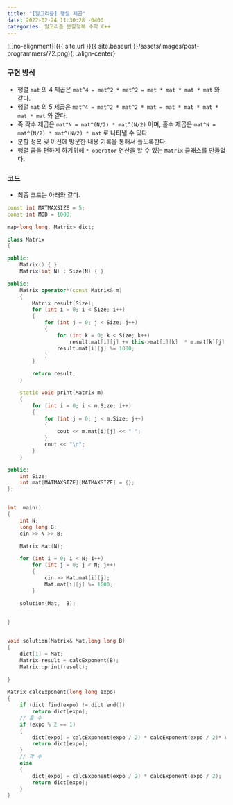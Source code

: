 ```yaml
---
title: "[알고리즘] 행렬 제곱"
date: 2022-02-24 11:30:28 -0400
categories: 알고리즘 분할정복 수학 C++
---
```


![[no-alignment]]({{ site.url }}{{ site.baseurl }}/assets/images/post-programmers/72.png){: .align-center}



### 구현 방식

- 행렬 `mat` 의 4 제곱은 `mat^4 = mat^2 * mat^2 = mat * mat * mat * mat` 와 같다.
- 행렬 `mat` 의 5 제곱은 `mat^4 = mat^2 * mat^2 * mat = mat * mat * mat * mat * mat` 와 같다.
- 즉 짝수 제곱은 `mat^N = mat^(N/2) * mat^(N/2)` 이며, 홀수 제곱은 `mat^N = mat^(N/2) * mat^(N/2) * mat` 로 나타낼 수 있다.
- 분할 정복 및 이전에 방문한 내용 기록을 통해서 풀도록한다.
- 행렬 곱을 편하게 하기위해 `* operator` 연산을 할 수 있는 `Matrix` 클래스를 만들었다.

### 코드

- 최종 코드는 아래와 같다.

```cpp
const int MATMAXSIZE = 5;
const int MOD = 1000;

map<long long, Matrix> dict;

class Matrix
{

public:
	Matrix() { }
	Matrix(int N) : Size(N) { }

public:
	Matrix operator*(const Matrix& m)
	{
		Matrix result(Size);
		for (int i = 0; i < Size; i++)
		{
			for (int j = 0; j < Size; j++)
			{
				for (int k = 0; k < Size; k++)
					result.mat[i][j] += this->mat[i][k]  * m.mat[k][j];
				result.mat[i][j] %= 1000;
			}
		}

		return result;
	}

	static void print(Matrix m)
	{
		for (int i = 0; i < m.Size; i++)
		{
			for (int j = 0; j < m.Size; j++)
			{
				cout << m.mat[i][j] << " ";
			}
			cout << "\n";
		}
	}

public:
	int Size;
	int mat[MATMAXSIZE][MATMAXSIZE] = {};
};


int  main()
{
	int N;
	long long B;
	cin >> N >> B;

	Matrix Mat(N);

	for (int i = 0; i < N; i++)
		for (int j = 0; j < N; j++)
		{
			cin >> Mat.mat[i][j];
			Mat.mat[i][j] %= 1000;
		}

	solution(Mat,  B);
	

}


void solution(Matrix& Mat,long long B)
{
	dict[1] = Mat;
	Matrix result = calcExponent(B);
	Matrix::print(result);
	
}

Matrix calcExponent(long long expo)
{
	if (dict.find(expo) != dict.end())
		return dict[expo];
	// 홀 수
	if (expo % 2 == 1)
	{
		dict[expo] = calcExponent(expo / 2) * calcExponent(expo / 2)* calcExponent(1);
		return dict[expo];
	}
	// 짝 수
	else
	{
		dict[expo] = calcExponent(expo / 2) * calcExponent(expo / 2);
		return dict[expo];
	}
}
```